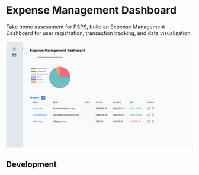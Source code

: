 # Expense Management Dashboard

Take home assessment for PSPS, build an Expense Management Dashboard for user registration, transaction tracking, and data
visualization.

![image description](imgs/home.png)

## Development

